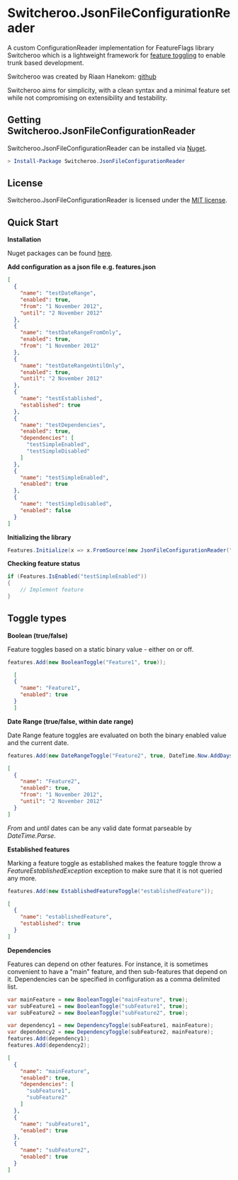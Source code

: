 # Switcheroo.JsonFileConfigurationReader
A custom ConfigurationReader implementation for FeatureFlags library Switcheroo which is a lightweight framework for [feature toggling](http://martinfowler.com/bliki/FeatureToggle.html) to enable trunk based development.

Switcheroo was created by Riaan Hanekom: [github](https://github.com/rhanekom)

Switcheroo aims for simplicity, with a clean syntax and a minimal feature set while not compromising on extensibility and testability.

Getting Switcheroo.JsonFileConfigurationReader
------------------

Switcheroo.JsonFileConfigurationReader can be installed via [Nuget](https://www.nuget.org/packages/Switcheroo.JsonFileConfigurationReader/).

```powershell
> Install-Package Switcheroo.JsonFileConfigurationReader
```

License
--------

Switcheroo.JsonFileConfigurationReader is licensed under the [MIT license](http://opensource.org/licenses/MIT).


Quick Start
------------

**Installation**

Nuget packages can be found [here](https://www.nuget.org/packages/Switcheroo.JsonFileConfigurationReader/).

**Add configuration as a json file e.g. features.json**

```json
[
  {
    "name": "testDateRange",
    "enabled": true,
    "from": "1 November 2012",
    "until": "2 November 2012"
  },
  {
    "name": "testDateRangeFromOnly",
    "enabled": true,
    "from": "1 November 2012"
  },
  {
    "name": "testDateRangeUntilOnly",
    "enabled": true,
    "until": "2 November 2012"
  },
  {
    "name": "testEstablished",
    "established": true
  },
  {
    "name": "testDependencies",
    "enabled": true,
    "dependencies": [
      "testSimpleEnabled",
      "testSimpleDisabled"
    ]
  },
  {
    "name": "testSimpleEnabled",
    "enabled": true
  },
  {
    "name": "testSimpleDisabled",
    "enabled": false
  }
]
```

**Initializing the library**

```c#
Features.Initialize(x => x.FromSource(new JsonFileConfigurationReader("features.json")));
```

**Checking feature status**

```c#
if (Features.IsEnabled("testSimpleEnabled"))
{
    // Implement feature
}
```


Toggle types
--------------

**Boolean (true/false)**

Feature toggles based on a static binary value - either on or off.

```c#
features.Add(new BooleanToggle("Feature1", true));
```

```json
  [
  {
    "name": "Feature1",
    "enabled": true
  }
  ]
```

**Date Range (true/false, within date range)**

Date Range feature toggles are evaluated on both the binary enabled value and the current date.

```c#
features.Add(new DateRangeToggle("Feature2", true, DateTime.Now.AddDays(5), null));
```

```json
[
  {
    "name": "Feature2",
    "enabled": true,
    "from": "1 November 2012",
    "until": "2 November 2012"
  }
]
```
_From_ and _until_ dates can be any valid date format parseable by _DateTime.Parse_.


**Established features**

Marking a feature toggle as established makes the feature toggle throw a _FeatureEstablishedException_ exception to make sure that it is not queried any more.  

```c#
features.Add(new EstablishedFeatureToggle("establishedFeature"));
```

```json
[
  {
    "name": "establishedFeature",
    "established": true
  }
]
```

**Dependencies**

Features can depend on other features.  For instance, it is sometimes convenient to have a "main" feature, and then sub-features that depend on it.  Dependencies can be specified in configuration as a comma delimited list.

```c#
var mainFeature = new BooleanToggle("mainFeature", true);
var subFeature1 = new BooleanToggle("subFeature1", true);
var subFeature2 = new BooleanToggle("subFeature2", true);

var dependency1 = new DependencyToggle(subFeature1, mainFeature);
var dependency2 = new DependencyToggle(subFeature2, mainFeature);
features.Add(dependency1);
features.Add(dependency2);
```

```json
[
  {
    "name": "mainFeature",
    "enabled": true,
    "dependencies": [
      "subFeature1",
      "subFeature2"
    ]
  },
  {
    "name": "subFeature1",
    "enabled": true
  },
  {
    "name": "subFeature2",
    "enabled": true
  }
]
```

